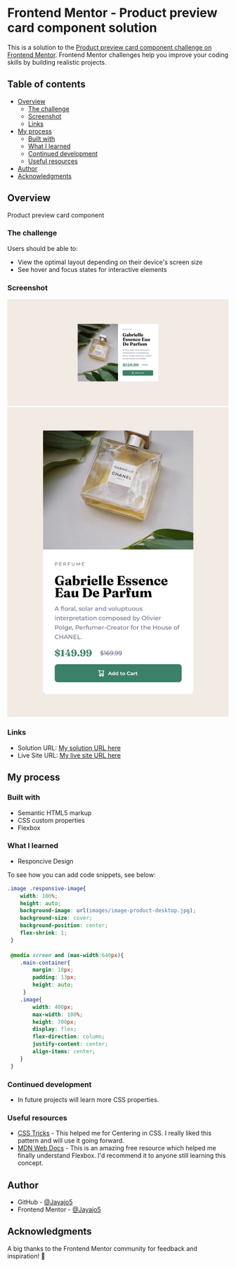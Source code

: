 # Frontend Mentor - Product preview card component solution

This is a solution to the [Product preview card component challenge on Frontend Mentor](https://www.frontendmentor.io/challenges/product-preview-card-component-GO7UmttRfa). Frontend Mentor challenges help you improve your coding skills by building realistic projects. 

## Table of contents

- [Overview](#overview)
  - [The challenge](#the-challenge)
  - [Screenshot](#screenshot)
  - [Links](#links)
- [My process](#my-process)
  - [Built with](#built-with)
  - [What I learned](#what-i-learned)
  - [Continued development](#continued-development)
  - [Useful resources](#useful-resources)
- [Author](#author)
- [Acknowledgments](#acknowledgments)

## Overview

Product preview card component

### The challenge

Users should be able to:

- View the optimal layout depending on their device's screen size
- See hover and focus states for interactive elements

### Screenshot

![Screenshot of my Product preview card component Desktop View](images/Screenshot%20Desktop%20View.png)
![Screenshot of my Product preview card component Mobile View](images/Screenshot%20Mobile%20View.png)

### Links

- Solution URL: [My solution URL here](https://www.frontendmentor.io/solutions/responsive-design---product-preview-card-component-spDZRmYdIs)
- Live Site URL: [My live site URL here](https://jayajo5.github.io/Product-preview-card/)

## My process

### Built with

- Semantic HTML5 markup
- CSS custom properties
- Flexbox

### What I learned

- Responcive Design

To see how you can add code snippets, see below:

```css
.image .responsive-image{
    width: 100%;
    height: auto;
    background-image: url(images/image-product-desktop.jpg);
    background-size: cover;
    background-position: center;
    flex-shrink: 1;
 }

 @media screen and (max-width:640px){
    .main-container{
        margin: 18px;
        padding: 13px;
        height: auto;
     }
    .image{
        width: 400px;
        max-width: 100%;
        height: 700px;
        display: flex;
        flex-direction: column;
        justify-content: center;
        align-items: center;
    }
 }
```

### Continued development

- In future projects will learn more CSS properties.

### Useful resources

- [CSS Tricks](https://css-tricks.com/centering-css-complete-guide/) - This helped me for Centering in CSS. I really liked this pattern and will use it going forward.
- [MDN Web Docs](https://developer.mozilla.org/en-US/docs/Glossary/Flexbox) - This is an amazing free resource which helped me finally understand Flexbox. I'd recommend it to anyone still learning this concept.

## Author

- GitHub - [@Jayajo5](https://github.com/Jayajo5)
- Frontend Mentor - [@Jayajo5](https://www.frontendmentor.io/profile/Jayajo5)

## Acknowledgments

A big thanks to the Frontend Mentor community for feedback and inspiration! 🚀